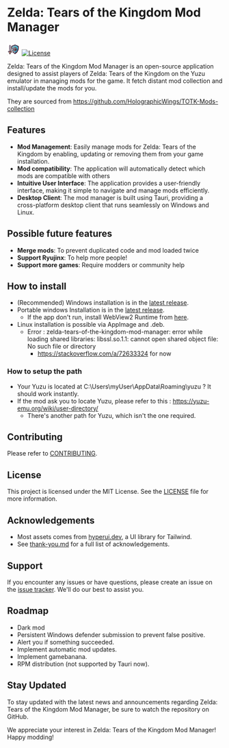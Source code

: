 # Zelda: Tears of the Kingdom Mod Manager

<img src="src-tauri/icons/Square30x30Logo.png" alt='logo with a sword and a shield, in the zelda style'> [![License](https://img.shields.io/badge/license-BSD3-blue.svg)](https://github.com/vasilvestre/totk-mod-manager-for-yuzu/blob/main/LICENSE.md)

Zelda: Tears of the Kingdom Mod Manager is an open-source application designed to assist players of Zelda: Tears of the Kingdom on the Yuzu emulator in managing mods for the game.
It fetch distant mod collection and install/update the mods for you.

They are sourced from https://github.com/HolographicWings/TOTK-Mods-collection

## Features

-   **Mod Management**: Easily manage mods for Zelda: Tears of the Kingdom by enabling, updating or removing them from your game installation.
-   **Mod compatibility**: The application will automatically detect which mods are compatible with others
-   **Intuitive User Interface**: The application provides a user-friendly interface, making it simple to navigate and manage mods efficiently.
-   **Desktop Client**: The mod manager is built using Tauri, providing a cross-platform desktop client that runs seamlessly on Windows and Linux.

## Possible future features

- **Merge mods**: To prevent duplicated code and mod loaded twice
- **Support Ryujinx**: To help more people!
- **Support more games**: Require modders or community help 

## How to install

- (Recommended) Windows installation is in the [latest release](https://github.com/vasilvestre/totk-mod-manager-for-yuzu/releases/latest).
- Portable windows Installation is in the [latest release](https://github.com/vasilvestre/totk-mod-manager-for-yuzu/releases/latest/download/Zelda.Tears.of.the.Kingdom.Mod.Manager.exe).
    - If the app don't run, install WebView2 Runtime from [here](https://developer.microsoft.com/en-us/microsoft-edge/webview2/).
- Linux installation is possible via AppImage and .deb.
  - Error : zelda-tears-of-the-kingdom-mod-manager: error while loading shared libraries: libssl.so.1.1: cannot open shared object file: No such file or directory
    - https://stackoverflow.com/a/72633324 for now

### How to setup the path

- Your Yuzu is located at C:\Users\myUser\AppData\Roaming\yuzu ? It should work instantly.
- If the mod ask you to locate Yuzu, please refer to this : https://yuzu-emu.org/wiki/user-directory/
    - There's another path for Yuzu, which isn't the one required.

## Contributing

Please refer to [CONTRIBUTING](docs/CONTRIBUTING.md).

## License

This project is licensed under the MIT License. See the [LICENSE](https://github.com/vasilvestre/totk-mod-manager-for-yuzu/blob/main/LICENSE) file for more information.

## Acknowledgements

- Most assets comes from [hyperui.dev](https://www.hyperui.dev/), a UI library for Tailwind.
- See [thank-you.md](https://github.com/vasilvestre/totk-mod-manager-for-yuzu/blob/main/.github/thank-you.md) for a full list of acknowledgements.

## Support

If you encounter any issues or have questions, please create an issue on the [issue tracker](https://github.com/vasilvestre/totk-mod-manager-for-yuzu/issues). We'll do our best to assist you.

## Roadmap

- Dark mod
- Persistent Windows defender submission to prevent false positive.
- Alert you if something succeeded.
- Implement automatic mod updates.
- Implement gamebanana.
- RPM distribution (not supported by Tauri now).

## Stay Updated

To stay updated with the latest news and announcements regarding Zelda: Tears of the Kingdom Mod Manager, be sure to watch the repository on GitHub.

We appreciate your interest in Zelda: Tears of the Kingdom Mod Manager! Happy modding!
